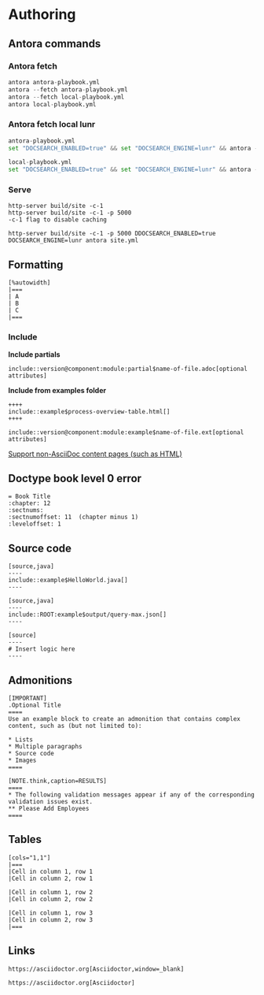 # Authoring


## Antora commands

### Antora fetch
``` python 
antora antora-playbook.yml
antora --fetch antora-playbook.yml
antora --fetch local-playbook.yml 
antora local-playbook.yml 
```

### Antora fetch local lunr


``` python linenums="1"
antora-playbook.yml
set "DOCSEARCH_ENABLED=true" && set "DOCSEARCH_ENGINE=lunr" && antora --generator antora-site-generator-lunr antora-playbook.yml

local-playbook.yml
set "DOCSEARCH_ENABLED=true" && set "DOCSEARCH_ENGINE=lunr" && antora --generator antora-site-generator-lunr local-playbook.yml
```

### Serve

``` asciidoc linenums="1"
http-server build/site -c-1
http-server build/site -c-1 -p 5000
-c-1 flag to disable caching
``` 

``` asciidoc 
http-server build/site -c-1 -p 5000 DDOCSEARCH_ENABLED=true DOCSEARCH_ENGINE=lunr antora site.yml
```

## Formatting

``` asciidoc
[%autowidth]
|===
| A
| B
| C
|===
``` 

### Include

**Include partials**
``` asciidoc
include::version@component:module:partial$name-of-file.adoc[optional attributes]
``` 

**Include from examples folder**
``` asciidoc
++++
include::example$process-overview-table.html[]
++++ 
``` 
``` asciidoc
include::version@component:module:example$name-of-file.ext[optional attributes]
``` 
[Support non-AsciiDoc content pages (such as HTML)](https://gitlab.com/antora/antora/-/issues/596) 

## Doctype book level 0 error
``` asciidoc
= Book Title
:chapter: 12
:sectnums: 
:sectnumoffset: 11  (chapter minus 1)
:leveloffset: 1
``` 

## Source code 

``` asciidoc
[source,java]
----
include::example$HelloWorld.java[]
----
``` 

``` asciidoc
[source,java]
----
include::ROOT:example$output/query-max.json[]
----
``` 

``` asciidoc
[source]
----
# Insert logic here
----
``` 

## Admonitions

``` asciidoc
[IMPORTANT]
.Optional Title
====
Use an example block to create an admonition that contains complex content, such as (but not limited to):

* Lists
* Multiple paragraphs
* Source code
* Images
====
``` 

``` asciidoc
[NOTE.think,caption=RESULTS]
====
* The following validation messages appear if any of the corresponding validation issues exist.
** Please Add Employees
====
``` 

## Tables

```asciidoc
[cols="1,1"]
|===
|Cell in column 1, row 1
|Cell in column 2, row 1

|Cell in column 1, row 2
|Cell in column 2, row 2

|Cell in column 1, row 3
|Cell in column 2, row 3
|===
```

## Links

```asciidoc
https://asciidoctor.org[Asciidoctor,window=_blank]
```

```asciidoc
https://asciidoctor.org[Asciidoctor]
```